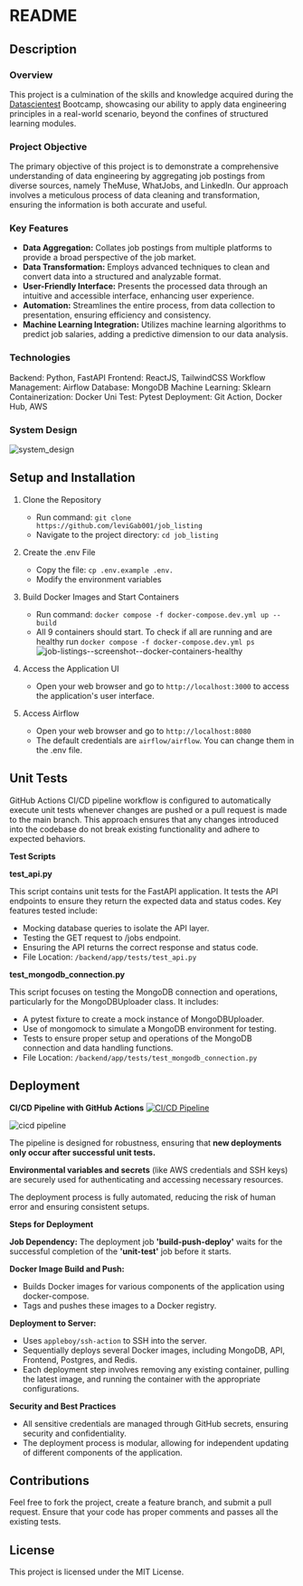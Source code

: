 # README

## Description

### Overview

This project is a culmination of the skills and knowledge acquired during the [Datascientest](https://github.com/DataScientest) Bootcamp, showcasing our ability to apply data engineering principles in a real-world scenario, beyond the confines of structured learning modules.

### Project Objective

The primary objective of this project is to demonstrate a comprehensive understanding of data engineering by aggregating job postings from diverse sources, namely TheMuse, WhatJobs, and LinkedIn. Our approach involves a meticulous process of data cleaning and transformation, ensuring the information is both accurate and useful.

### Key Features

- **Data Aggregation:** Collates job postings from multiple platforms to provide a broad perspective of the job market.
- **Data Transformation:** Employs advanced techniques to clean and convert data into a structured and analyzable format.
- **User-Friendly Interface:** Presents the processed data through an intuitive and accessible interface, enhancing user experience.
- **Automation:** Streamlines the entire process, from data collection to presentation, ensuring efficiency and consistency.
- **Machine Learning Integration:** Utilizes machine learning algorithms to predict job salaries, adding a predictive dimension to our data analysis.

### Technologies

Backend: Python, FastAPI
Frontend: ReactJS, TailwindCSS
Workflow Management: Airflow
Database: MongoDB
Machine Learning: Sklearn
Containerization: Docker
Uni Test: Pytest
Deployment: Git Action, Docker Hub, AWS

### System Design

![system_design](https://github.com/leviGab001/job_listings/blob/main/images/system_design.png)

## Setup and Installation

1. Clone the Repository

   - Run command: `git clone https://github.com/leviGab001/job_listing`
   - Navigate to the project directory: `cd job_listing`

2. Create the .env File

   - Copy the file: `cp .env.example .env.`
   - Modify the environment variables

3. Build Docker Images and Start Containers

   - Run command: `docker compose -f docker-compose.dev.yml up --build`
   - All 9 containers should start. To check if all are running and are healthy run `docker compose -f docker-compose.dev.yml ps`
     ![job-listings--screenshot--docker-containers-healthy](https://github.com/leviGab001/job_listings/assets/10182052/388e0a02-7899-41da-8492-92f8c26518e8)

4. Access the Application UI

   - Open your web browser and go to `http://localhost:3000` to access the application's user interface.

5. Access Airflow
   - Open your web browser and go to `http://localhost:8080`
   - The default credentials are `airflow/airflow`. You can change them in the .env file.

## Unit Tests

GitHub Actions CI/CD pipeline workflow is configured to automatically execute unit tests whenever changes are pushed or a pull request is made to the main branch. This approach ensures that any changes introduced into the codebase do not break existing functionality and adhere to expected behaviors.

**Test Scripts**

**test_api.py**

This script contains unit tests for the FastAPI application. It tests the API endpoints to ensure they return the expected data and status codes. Key features tested include:

- Mocking database queries to isolate the API layer.
- Testing the GET request to /jobs endpoint.
- Ensuring the API returns the correct response and status code.
- File Location: `/backend/app/tests/test_api.py`

**test_mongodb_connection.py**

This script focuses on testing the MongoDB connection and operations, particularly for the MongoDBUploader class. It includes:

- A pytest fixture to create a mock instance of MongoDBUploader.
- Use of mongomock to simulate a MongoDB environment for testing.
- Tests to ensure proper setup and operations of the MongoDB connection and data handling functions.
- File Location: `/backend/app/tests/test_mongodb_connection.py`

## Deployment

**CI/CD Pipeline with GitHub Actions** [![CI/CD Pipeline](https://github.com/leviGab001/job_listings/actions/workflows/pipeline.yml/badge.svg?branch=main)](https://github.com/leviGab001/job_listings/actions/workflows/pipeline.yml)

![cicd pipeline](https://github.com/leviGab001/job_listings/blob/main/images/git_actions.png)

The pipeline is designed for robustness, ensuring that **new deployments only occur after successful unit tests.**

**Environmental variables and secrets** (like AWS credentials and SSH keys) are securely used for authenticating and accessing necessary resources.

The deployment process is fully automated, reducing the risk of human error and ensuring consistent setups.

**Steps for Deployment**

**Job Dependency:** The deployment job **'build-push-deploy'** waits for the successful completion of the **'unit-test'** job before it starts.

**Docker Image Build and Push:**

- Builds Docker images for various components of the application using docker-compose.
- Tags and pushes these images to a Docker registry.

**Deployment to Server:**

- Uses `appleboy/ssh-action` to SSH into the server.
- Sequentially deploys several Docker images, including MongoDB, API, Frontend, Postgres, and Redis.
- Each deployment step involves removing any existing container, pulling the latest image, and running the container with the appropriate configurations.

**Security and Best Practices**

- All sensitive credentials are managed through GitHub secrets, ensuring security and confidentiality.
- The deployment process is modular, allowing for independent updating of different components of the application.

## Contributions

Feel free to fork the project, create a feature branch, and submit a pull request. Ensure that your code has proper comments and passes all the existing tests.

## License

This project is licensed under the MIT License.
